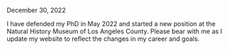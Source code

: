December 30, 2022

I have defended my PhD in May 2022 and started a new position at the Natural History Museum of Los Angeles County. Please bear with me as I update my website to reflect the changes in my career and goals. 
